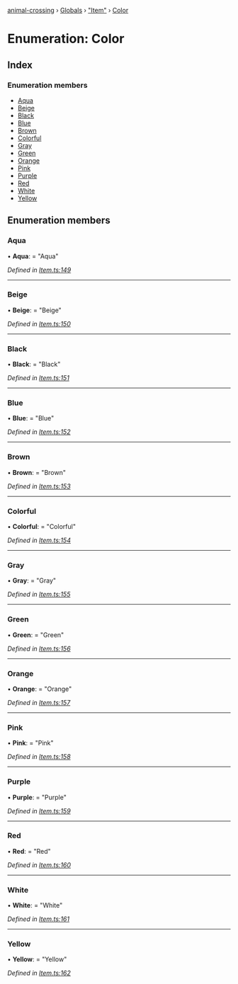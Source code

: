[animal-crossing](../README.md) › [Globals](../globals.md) › ["Item"](../modules/_item_.md) › [Color](_item_.color.md)

# Enumeration: Color

## Index

### Enumeration members

* [Aqua](_item_.color.md#aqua)
* [Beige](_item_.color.md#beige)
* [Black](_item_.color.md#black)
* [Blue](_item_.color.md#blue)
* [Brown](_item_.color.md#brown)
* [Colorful](_item_.color.md#colorful)
* [Gray](_item_.color.md#gray)
* [Green](_item_.color.md#green)
* [Orange](_item_.color.md#orange)
* [Pink](_item_.color.md#pink)
* [Purple](_item_.color.md#purple)
* [Red](_item_.color.md#red)
* [White](_item_.color.md#white)
* [Yellow](_item_.color.md#yellow)

## Enumeration members

###  Aqua

• **Aqua**: = "Aqua"

*Defined in [Item.ts:149](https://github.com/Norviah/animal-crossing/blob/f22c64d/module/types/Item.ts#L149)*

___

###  Beige

• **Beige**: = "Beige"

*Defined in [Item.ts:150](https://github.com/Norviah/animal-crossing/blob/f22c64d/module/types/Item.ts#L150)*

___

###  Black

• **Black**: = "Black"

*Defined in [Item.ts:151](https://github.com/Norviah/animal-crossing/blob/f22c64d/module/types/Item.ts#L151)*

___

###  Blue

• **Blue**: = "Blue"

*Defined in [Item.ts:152](https://github.com/Norviah/animal-crossing/blob/f22c64d/module/types/Item.ts#L152)*

___

###  Brown

• **Brown**: = "Brown"

*Defined in [Item.ts:153](https://github.com/Norviah/animal-crossing/blob/f22c64d/module/types/Item.ts#L153)*

___

###  Colorful

• **Colorful**: = "Colorful"

*Defined in [Item.ts:154](https://github.com/Norviah/animal-crossing/blob/f22c64d/module/types/Item.ts#L154)*

___

###  Gray

• **Gray**: = "Gray"

*Defined in [Item.ts:155](https://github.com/Norviah/animal-crossing/blob/f22c64d/module/types/Item.ts#L155)*

___

###  Green

• **Green**: = "Green"

*Defined in [Item.ts:156](https://github.com/Norviah/animal-crossing/blob/f22c64d/module/types/Item.ts#L156)*

___

###  Orange

• **Orange**: = "Orange"

*Defined in [Item.ts:157](https://github.com/Norviah/animal-crossing/blob/f22c64d/module/types/Item.ts#L157)*

___

###  Pink

• **Pink**: = "Pink"

*Defined in [Item.ts:158](https://github.com/Norviah/animal-crossing/blob/f22c64d/module/types/Item.ts#L158)*

___

###  Purple

• **Purple**: = "Purple"

*Defined in [Item.ts:159](https://github.com/Norviah/animal-crossing/blob/f22c64d/module/types/Item.ts#L159)*

___

###  Red

• **Red**: = "Red"

*Defined in [Item.ts:160](https://github.com/Norviah/animal-crossing/blob/f22c64d/module/types/Item.ts#L160)*

___

###  White

• **White**: = "White"

*Defined in [Item.ts:161](https://github.com/Norviah/animal-crossing/blob/f22c64d/module/types/Item.ts#L161)*

___

###  Yellow

• **Yellow**: = "Yellow"

*Defined in [Item.ts:162](https://github.com/Norviah/animal-crossing/blob/f22c64d/module/types/Item.ts#L162)*
